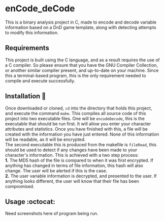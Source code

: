 # enCode_deCode
This is a binary analysis project in C, made to encode and decode variable information based on a DnD game template, along with detecting attempts to modify this information.<br>

## Requirements
This project is built using the C language, and as a result requires the use of a C compiler. So please ensure that you have the GNU Compiler Collection, or another similar compiler present, and up-to-date on your machine. Since this a terminal-based program, this is the only requirement needed to compile and execute successfully. 

## Installation :rocket:
Once downloaded or cloned, `cd` into the directory that holds this project, and execute the command `make`. This compiles all source code of this project into two executable files. One will be `encodeDecode`, this is the executable that should be run first. It will allow you enter your character attributes and statistics. Once you have finished with this, a file will be created with the information you have just entered. None of this information will be readable, as it will be encrypted. <br>
The second executable this is produced from the makefile is `fileRead`, this should be used to detect if any changes have been made to your character's information. This is achieved with a two step process: <br>
**1.** The MD5 hash of the file is compared to when it was first encrypted. If anything has changed in terms of file information, this hash will also change. The user will be alerted if this is the case.<br>
**2.** The user variable information is decrypted, and presented to the user. If anything looks different, the user will know that their file has been compromised.

## Usage :octocat:
Need screenshots here of program being run.